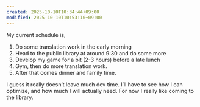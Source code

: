 ```yaml
---
created: 2025-10-10T10:34:44+09:00
modified: 2025-10-10T10:53:10+09:00
---
```


My current schedule is, 
1. Do some translation work in the early morning
2. Head to the public library at around 9:30 and do some more
3. Develop my game for a bit (2-3 hours) before a late lunch
4. Gym, then do more translation work. 
5. After that comes dinner and family time.


I guess it really doesn’t leave much dev time. I’ll have to see how I can optimize, and how much I will actually need. For now I really like coming to the library.
